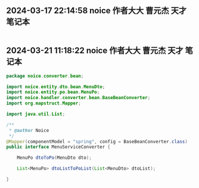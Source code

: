 ## 2024-03-17 22:14:58 noice 作者大大 曹元杰 天才 笔记本

```java
```

## 2024-03-21 11:18:22 noice 作者大大 曹元杰 天才 笔记本

```java
package noice.converter.bean;

import noice.entity.dto.bean.MenuDto;
import noice.entity.po.bean.MenuPo;
import noice.handler.converter.bean.BaseBeanConverter;
import org.mapstruct.Mapper;

import java.util.List;

/**
 * @author Noice
 */
@Mapper(componentModel = "spring", config = BaseBeanConverter.class)
public interface MenuServiceConverter {

    MenuPo dtoToPo(MenuDto dto);

    List<MenuPo> dtoListToPoList(List<MenuDto> dtoList);

}
```
